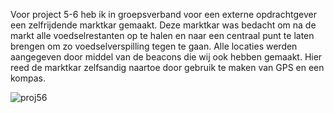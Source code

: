 Voor project 5-6 heb ik in groepsverband voor een externe opdrachtgever een zelfrijdende marktkar gemaakt. Deze marktkar was bedacht om na de markt alle voedselrestanten op te halen en naar een centraal punt te laten brengen om zo voedselverspilling tegen te gaan. Alle locaties werden aangegeven door middel van de beacons die wij ook hebben gemaakt. Hier reed de marktkar zelfsandig naartoe door gebruik te maken van GPS en een kompas.


![proj56](https://user-images.githubusercontent.com/90836552/236442821-a4fc3b9b-e938-4f2a-8bdf-371d7b323ffe.JPG)
